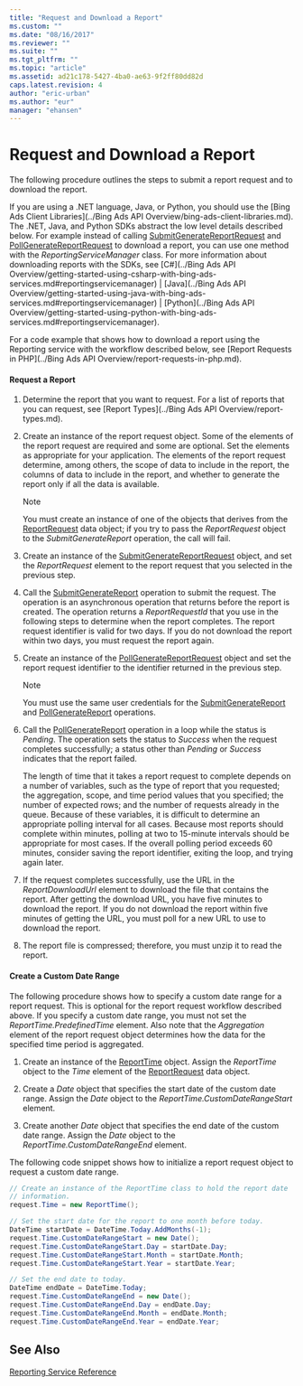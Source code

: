 ```yaml
---
title: "Request and Download a Report"
ms.custom: ""
ms.date: "08/16/2017"
ms.reviewer: ""
ms.suite: ""
ms.tgt_pltfrm: ""
ms.topic: "article"
ms.assetid: ad21c178-5427-4ba0-ae63-9f2ff80dd82d
caps.latest.revision: 4
author: "eric-urban"
ms.author: "eur"
manager: "ehansen"
---
```

# Request and Download a Report
The following procedure outlines the steps to submit a report request and to download the report.

If you are using a .NET language, Java, or Python, you should use the [Bing Ads Client Libraries](../Bing Ads API Overview/bing-ads-client-libraries.md). The .NET, Java, and Python SDKs abstract the low level details described below. For example instead of calling [SubmitGenerateReportRequest](https://msdn.microsoft.com/library/bing-ads-reporting-submitgeneratereport.aspx#request) and [PollGenerateReportRequest](https://msdn.microsoft.com/library/bing-ads-reporting-pollgeneratereport.aspx#request) to download a report, you can use one method with the *ReportingServiceManager* class. For more information about downloading reports with the SDKs, see [C#](../Bing Ads API Overview/getting-started-using-csharp-with-bing-ads-services.md#reportingservicemanager) | [Java](../Bing Ads API Overview/getting-started-using-java-with-bing-ads-services.md#reportingservicemanager) | [Python](../Bing Ads API Overview/getting-started-using-python-with-bing-ads-services.md#reportingservicemanager).

For a code example that shows how to download a report using the Reporting service with the workflow described below, see [Report Requests in PHP](../Bing Ads API Overview/report-requests-in-php.md).

#### Request a Report

1.  Determine the report that you want to request. For a list of reports that you can request, see [Report Types](../Bing Ads API Overview/report-types.md).

2.  Create an instance of the report request object. Some of the elements of the report request are required and some are optional. Set the elements as appropriate for your application. The elements of the report request determine, among others, the scope of data to include in the report, the columns of data to include in the report, and whether to generate the report only if all the data is available.

    > [!NOTE]
    > You must create an instance of one of the objects that derives from the [ReportRequest](https://msdn.microsoft.com/library/bing-ads-reporting-reportrequest.aspx) data object; if you try to pass the *ReportRequest* object to the *SubmitGenerateReport* operation, the call will fail.

3.  Create an instance of the [SubmitGenerateReportRequest](https://msdn.microsoft.com/library/bing-ads-reporting-submitgeneratereport.aspx#request) object, and set the *ReportRequest* element to the report request that you selected in the previous step.

4.  Call the [SubmitGenerateReport](https://msdn.microsoft.com/library/bing-ads-reporting-submitgeneratereport.aspx) operation to submit the request. The operation is an asynchronous operation that returns before the report is created. The operation returns a *ReportRequestId* that you use in the following steps to determine when the report completes. The report request identifier is valid for two days. If you do not download the report within two days, you must request the report again.

5.  Create an instance of the [PollGenerateReportRequest](https://msdn.microsoft.com/library/bing-ads-reporting-pollgeneratereport.aspx#request) object and set the report request identifier to the identifier returned in the previous step.

    > [!NOTE]
    > You must use the same user credentials for the [SubmitGenerateReport](https://msdn.microsoft.com/library/bing-ads-reporting-submitgeneratereport.aspx) and [PollGenerateReport](https://msdn.microsoft.com/library/bing-ads-reporting-pollgeneratereport.aspx) operations.

6.  Call the [PollGenerateReport](https://msdn.microsoft.com/library/bing-ads-reporting-pollgeneratereport.aspx) operation in a loop while the status is *Pending*. The operation sets the status to *Success* when the request completes successfully; a status other than *Pending* or *Success* indicates that the report failed.

    The length of time that it takes a report request to complete depends on a number of variables, such as the type of report that you requested; the aggregation, scope, and time period values that you specified; the number of expected rows; and the number of requests already in the queue. Because of these variables, it is difficult to determine an appropriate polling interval for all cases. Because most reports should complete within minutes, polling at two to 15-minute intervals should be appropriate for most cases. If the overall polling period exceeds 60 minutes, consider saving the report identifier, exiting the loop, and trying again later.

7.  If the request completes successfully, use the URL in the *ReportDownloadUrl* element to download the file that contains the report. After getting the download URL, you have five minutes to download the report. If you do not download the report within five minutes of getting the URL, you must poll for a new URL to use to download the report.

8.  The report file is compressed; therefore, you must unzip it to read the report.

#### Create a Custom Date Range
The following procedure shows how to specify a custom date range for a report request. This is optional for the report request workflow described above. If you specify a custom date range, you must not set the *ReportTime.PredefinedTime* element. Also note that the *Aggregation* element of the report request object determines how the data for the specified time period is aggregated. 

1.  Create an instance of the [ReportTime](https://msdn.microsoft.com/library/bing-ads-reporting-reporttime.aspx) object. Assign the *ReportTime* object to the *Time* element of the [ReportRequest](https://msdn.microsoft.com/library/bing-ads-reporting-reportrequest.aspx) data object.

2.  Create a *Date* object that specifies the start date of the custom date range. Assign the *Date* object to the *ReportTime.CustomDateRangeStart* element.

3.  Create another *Date* object that specifies the end date of the custom date range. Assign the *Date* object to the *ReportTime.CustomDateRangeEnd* element.

The following code snippet shows how to initialize a report request object to request a custom date range.

```csharp
// Create an instance of the ReportTime class to hold the report date 
// information.
request.Time = new ReportTime();

// Set the start date for the report to one month before today.
DateTime startDate = DateTime.Today.AddMonths(-1);
request.Time.CustomDateRangeStart = new Date();
request.Time.CustomDateRangeStart.Day = startDate.Day;
request.Time.CustomDateRangeStart.Month = startDate.Month;
request.Time.CustomDateRangeStart.Year = startDate.Year;

// Set the end date to today.
DateTime endDate = DateTime.Today;
request.Time.CustomDateRangeEnd = new Date();
request.Time.CustomDateRangeEnd.Day = endDate.Day;
request.Time.CustomDateRangeEnd.Month = endDate.Month;
request.Time.CustomDateRangeEnd.Year = endDate.Year;
```

## See Also
[Reporting Service Reference](https://msdn.microsoft.com/library/bing-ads-reporting-service-reference.aspx)  

